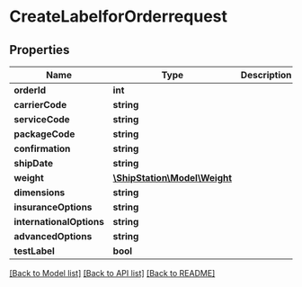 # CreateLabelforOrderrequest

## Properties
Name | Type | Description | Notes
------------ | ------------- | ------------- | -------------
**orderId** | **int** |  | 
**carrierCode** | **string** |  | 
**serviceCode** | **string** |  | 
**packageCode** | **string** |  | 
**confirmation** | **string** |  | [optional] 
**shipDate** | **string** |  | 
**weight** | [**\ShipStation\Model\Weight**](Weight.md) |  | 
**dimensions** | **string** |  | [optional] 
**insuranceOptions** | **string** |  | [optional] 
**internationalOptions** | **string** |  | [optional] 
**advancedOptions** | **string** |  | [optional] 
**testLabel** | **bool** |  | 

[[Back to Model list]](../README.md#documentation-for-models) [[Back to API list]](../README.md#documentation-for-api-endpoints) [[Back to README]](../README.md)


